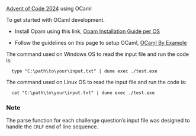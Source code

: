 [Advent of Code 2024](https://adventofcode.com/2024) using OCaml

To get started with OCaml development.

- Install Opam using this link, [Opam Installation Guide per OS](https://opam.ocaml.org/doc/Install.html)

- Follow the guidelines on this page to setup OCaml, [OCaml By Example](https://o1-labs.github.io/ocamlbyexample/basics-opam.html)


The command used on Windows OS to read the input file and run the code is:
```
  type "C:\path\to\your\input.txt" | dune exec ./test.exe
```

The command used on Linux OS to read the input file and run the code is:
```
  cat "C:\path\to\your\input.txt" | dune exec ./test.exe
```

### Note
The parse function for each challenge question’s input file was designed to handle the ```CRLF``` end of line sequence.